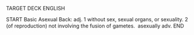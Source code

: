 TARGET DECK
ENGLISH

START
Basic
Asexual
Back: adj. 1 without sex, sexual organs, or sexuality. 2 (of reproduction) not involving the fusion of gametes.  asexually adv.
END
